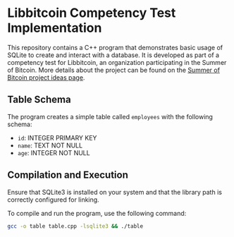# Libbitcoin Competency Test Implementation

This repository contains a C++ program that demonstrates basic usage of SQLite to create and interact with a database. It is developed as part of a competency test for Libbitcoin, an organization participating in the Summer of Bitcoin.
More details about the project can be found on the [Summer of Bitcoin project ideas page](https://www.summerofbitcoin.org/project-ideas-details/libbitcoin/r/recy3shtkIzR149IK).

## Table Schema

The program creates a simple table called `employees` with the following schema:

- `id`: INTEGER PRIMARY KEY
- `name`: TEXT NOT NULL
- `age`: INTEGER NOT NULL

## Compilation and Execution

Ensure that SQLite3 is installed on your system and that the library path is correctly configured for linking.

To compile and run the program, use the following command:

```bash
gcc -o table table.cpp -lsqlite3 && ./table
